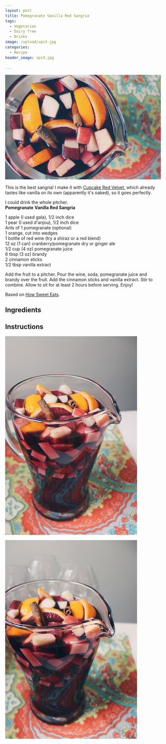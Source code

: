 ```yaml
---
layout: post
title: Pomegranate Vanilla Red Sangria
tags:
  - Vegetarian
  - Dairy free
  - Drinks
image: /upload/vps3.jpg
categories:
  - Recipe
header_image: vps3.jpg

---
```


![Image of Pomegranate Vanilla Red Sangria.](/upload/vps3.jpg)

This is the best sangria! I make it with [Cupcake Red Velvet](http://www.cupcakevineyards.com/product/wine/red-velvet), which already tastes like vanilla on its own (apparently it's oaked), so it goes perfectly.  
  

  
I could drink the whole pitcher.  
**Pomegranate** **Vanilla Red Sangria**  
  
1 apple (I used gala), 1/2 inch dice  
1 pear (I used d'anjou), 1/2 inch dice  
Arils of 1 pomegranate (optional)  
1 orange, cut into wedges  
1 bottle of red wine (try a shiraz or a red blend)  
12 oz (1 can) cranberry/pomegranate dry or ginger ale  
1/2 cup (4 oz) pomegranate juice  
6 tbsp (3 oz) brandy  
2 cinnamon sticks  
1/2 tbsp vanilla extract  
  
Add the fruit to a pitcher. Pour the wine, soda, pomegranate juice and brandy over the fruit. Add the cinnamon sticks and vanilla extract. Stir to combine. Allow to sit for at least 2 hours before serving. Enjoy!  
  
Based on [How Sweet Eats](http://www.howsweeteats.com/2011/12/pomegranate-vanilla-sangria/).

## Ingredients



## Instructions







![Image of Pomegranate Vanilla Red Sangria.](/upload/vps2.jpg)

![Image of Pomegranate Vanilla Red Sangria.](/upload/vps1.jpg)